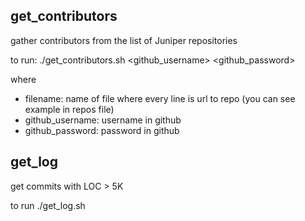 get_contributors
----------------
gather contributors from the list of Juniper repositories

to run:
./get_contributors.sh <filename> <github_username> <github_password>

where 
- filename: name of file where every line is url to repo (you can see example in repos file)
- github_username: username in github
- github_password: password in github

get_log
-------
get commits with LOC > 5K

to run
./get_log.sh

